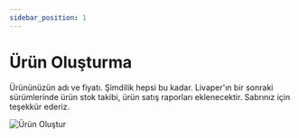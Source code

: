 ```yaml
---
sidebar_position: 1
---
```


# Ürün Oluşturma

Ürününüzün adı ve fiyatı. Şimdilik hepsi bu kadar. Livaper'ın bir sonraki sürümlerinde ürün stok takibi, ürün satış raporları eklenecektir. Sabrınız için teşekkür ederiz.

![Ürün Oluştur](/img/tutorial/products-create.png)
